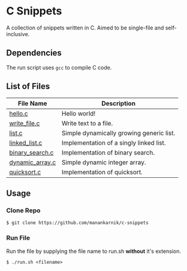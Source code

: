 # C Snippets

A collection of snippets written in C. Aimed to be single-file and self-inclusive.

## Dependencies

The run script uses `gcc` to compile C code.

## List of Files

| File Name                          | Description                              |
| ---------------------------------- | ---------------------------------------- |
| [hello.c](hello.c)                 | Hello world!                             |
| [write_file.c](write_file.c)       | Write text to a file.                    |
| [list.c](list.c)                   | Simple dynamically growing generic list. |
| [linked_list.c](linked_list.c)     | Implementation of a singly linked list.  |
| [binary_search.c](binary_search.c) | Implementation of binary search.         |
| [dynamic_array.c](dynamic_array.c) | Simple dynamic integer array.            |
| [quicksort.c](quicksort.c)         | Implementation of quicksort.             |

## Usage

### Clone Repo

```console
$ git clone https://github.com/manankarnik/c-snippets
```

### Run File

Run the file by supplying the file name to run.sh **without** it's extension.

```console
$ ./run.sh <filename>
```
